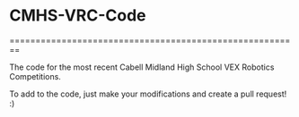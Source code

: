 # CMHS-VRC-Code
========================================================
<p>The code for the most recent Cabell Midland High School VEX Robotics Competitions.</p>

<p>To add to the code, just make your modifications and create a pull request! :) </p>
